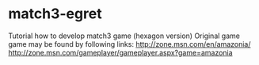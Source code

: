 # match3-egret
Tutorial how to develop match3 game (hexagon version)
Original game game may be found by following links:
http://zone.msn.com/en/amazonia/<br />
http://zone.msn.com/gameplayer/gameplayer.aspx?game=amazonia
